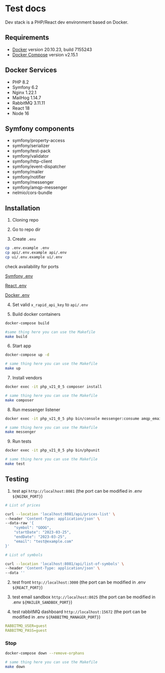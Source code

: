 # Test docs

Dev stack is a PHP/React dev environment based on Docker.

## Requirements

* [Docker](https://docs.docker.com/engine/install/) version 20.10.23, build 7155243
* [Docker Compose](https://docs.docker.com/compose/install/) version v2.15.1

## Docker Services

* PHP 8.2
* Symfony 6.2
* Nginx 1.22.1
* MailHog 1.14.7
* RabbitMQ 3.11.11
* React 18
* Node 16

## Symfony components

* symfony/property-access
* symfony/serializer
* symfony/test-pack
* symfony/validator
* symfony/http-client
* symfony/event-dispatcher
* symfony/mailer
* symfony/notifier
* symfony/messenger
* symfony/amqp-messenger
* nelmio/cors-bundle

## Installation

1. Cloning repo

2. Go to repo dir

3. Create `.env`
```bash
cp .env.example .env
cp api/.env.example api/.env
cp ui/.env.example ui/.env
```
check availability for ports

[Symfony .env](https://github.com/if1bonacci/symfony_test/blob/master/api/.env.example)

[React .env](https://github.com/if1bonacci/symfony_test/blob/master/ui/.env.example)

[Docker .env](https://github.com/if1bonacci/symfony_test/blob/master/.env.example)

4. Set valid ``x_rapid_api_key`` to `api/.env`  

5. Build docker containers
```bash
docker-compose build

#same thing here you can use the Makefile
make build
```

6. Start app
```bash
docker-compose up -d

# same thing here you can use the Makefile
make up
```

7. Install vendors
```bash
docker exec -it php_v21_0_5 composer install

# same thing here you can use the Makefile
make composer
```

8. Run messenger listener
```bash
docker exec -it php_v21_0_5 php bin/console messenger:consume amqp_email_notification -vv

# same thing here you can use the Makefile
make messenger
```

9. Run tests
```bash
docker exec -it php_v21_0_5 php bin/phpunit

# same thing here you can use the Makefile
make test
```

## Testing

1. test api `http://localhost:8081` (the port can be modified in .env `${NGINX_PORT}`)

```bash
# List of prices

curl --location 'localhost:8081/api/prices-list' \
--header 'Content-Type: application/json' \
--data-raw '{
    "symbol": "GOOG",
    "startDate": "2023-03-25",
    "endDate": "2023-03-25",
    "email": "test@example.com"
}'

# List of symbols

curl --location 'localhost:8081/api/list-of-symbols' \
--header 'Content-Type: application/json' \
--data ''
```
2. test front `http://localhost:3000` (the port can be modified in .env `${REACT_PORT}`)

3. test email sandbox `http://localhost:8025` (the port can be modified in .env `${MAILER_SANDBOX_PORT}`)

4. test rabbitMQ dashboard `http://localhost:15672` (the port can be modified in .env `${RABBITMQ_MANAGER_PORT}`)
```yaml
RABBITMQ_USER=guest 
RABBITMQ_PASS=guest
```

### Stop
```bash
docker-compose down --remove-orphans

# same thing here you can use the Makefile
make down
```
